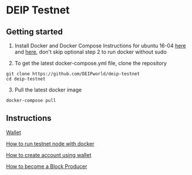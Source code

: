 # DEIP Testnet

## Getting started
1. Install Docker and Docker Compose
Instructions for ubuntu 16-04 [here](https://www.digitalocean.com/community/tutorials/how-to-install-and-use-docker-on-ubuntu-16-04) and [here](https://docs.docker.com/compose/install/#prerequisites), don't skip optional step 2 to run docker without sudo

2. To get the latest docker-compose.yml file, clone the repository
```
git clone https://github.com/DEIPworld/deip-testnet
cd deip-testnet
```

3. Pull the latest docker image
```
docker-compose pull
```

## Instructions

[Wallet](https://github.com/DEIPworld/deip-testnet/blob/master/docs/wallet.md)

[How to run testnet node with docker](https://github.com/DEIPworld/deip-testnet/blob/master/docs/how-to-run-testnet-node-with-docker.md)

[How to create account using wallet](https://github.com/DEIPworld/deip-testnet/blob/master/docs/create-account-using-wallet.md)

[How to become a Block Producer](https://github.com/DEIPworld/deip-testnet/blob/master/docs/how-to-become-a-block-producer.md)